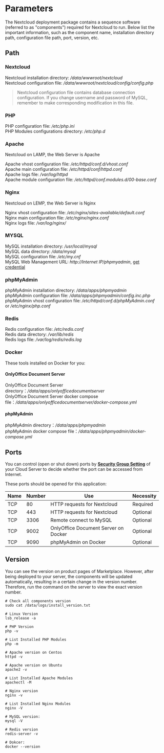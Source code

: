 # Parameters

The Nextcloud deployment package contains a sequence software (referred to as "components") required for Nextcloud to run. Below list the important information, such as the component name, installation directory path, configuration file path, port, version, etc.

## Path

### Nextcloud

Nextcloud installation directory: */data/wwwroot/nextcloud*  
Nextcloud configuration file: */data/wwwroot/nextcloud/config/config.php*  
 
> Nextcloud configuration file contains database connection configuration. If you change username and password of MySQL, remember to make corresponding modification in this file.  

### PHP

PHP configuration file: */etc/php.ini*  
PHP Modules configurations directory: */etc/php.d*

### Apache

Nextcloud on LAMP, the Web Server is Apache  

Apache vhost configuration file: */etc/httpd/conf.d/vhost.conf*    
Apache main configuration file: */etc/httpd/conf/httpd.conf*   
Apache logs file: */var/log/httpd*  
Apache module configuration file: */etc/httpd/conf.modules.d/00-base.conf*    

### Nginx

Nextcloud on LEMP, the Web Server is Nginx    

Nginx vhost configuration file: */etc/nginx/sites-available/default.conf*  
Nginx main configuration file: */etc/nginx/nginx.conf*  
Nginx logs file: */var/log/nginx/*

### MYSQL

MySQL installation directory: */usr/local/mysql*  
MySQL data directory: */data/mysql*  
MySQL configuration file: */etc/my.cnf*    
MySQL Web Management URL: *http://Internet IP/phpmyadmin*, [get credential](/stack-accounts.md)

### phpMyAdmin

phpMyAdmin installation directory: */data/apps/phpmyadmin*  
phpMyAdmin configuration file: */data/apps/phpmyadmin/config.inc.php*   
phpMyAdmin vhost configuration file: */etc/httpd/conf.d/phpMyAdmin.conf* or */etc/nginx/php.conf*  

### Redis

Redis configuration file: */etc/redis.conf*  
Redis data directory: */var/lib/redis*  
Redis logs file: */var/log/redis/redis.log*

### Docker

These tools installed on Docker for you:

#### OnlyOffice Document Server

OnlyOffice Document Server directory：*/data/apps/onlyofficedocumentserver*  
OnlyOffice Document Server docker compose file：*/data/apps/onlyofficedocumentserver/docker-compose.yml*  

####  phpMyAdmin

phpMyAdmin directory：*/data/apps/phpmyadmin*  
phpMyAdmin docker compose file：*/data/apps/phpmyadmin/docker-compose.yml*  

## Ports

You can control (open or shut down) ports by **[Security Group Setting](https://support.websoft9.com/docs/faq/tech-instance.html)** of your Cloud Server to decide whether the port can be accessed from Internet.

These ports should be opened for this application:

| Name | Number | Use |  Necessity |
| --- | --- | --- | --- |
| TCP | 80 | HTTP requests for Nextcloud | Required |
| TCP | 443 | HTTP requests for Nextcloud | Optional |
| TCP | 3306 | Remote connect to MySQL | Optional |
| TCP | 9002 | OnlyOffice Document Server on Docker | Optional |
| TCP | 9090 | phpMyAdmin on Docker | Optional |

## Version

You can see the version on product pages of Marketplace. However, after being deployed to your server, the components will be updated automatically, resulting in a certain change in the version number. Therefore, run the command on the server to view the exact version number. 
 

```shell
# Check all components version
sudo cat /data/logs/install_version.txt

# Linux Version
lsb_release -a

# PHP Version
php -v

# List Installed PHP Modules
php -m

# Apache version on Centos
httpd -v

# Apache version on Ubuntu
apache2 -v

# List Installed Apache Modules
apachectl -M

# Nginx version
nginx -v

# List Installed Nginx Modules
nginx -V

# MySQL version:
mysql -V

# Redis version
redis-server -v

# Dokcer:
docker --version
```